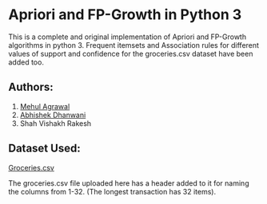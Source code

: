 # Apriori and FP-Growth in Python 3

This is a complete and original implementation of Apriori and FP-Growth algorithms in python 3. Frequent itemsets and Association rules for different values of support and confidence for the groceries.csv dataset have been added too.

## Authors:
1. [Mehul Agrawal](https://www.linkedin.com/in/mehul-agrawal/)
2. [Abhishek Dhanwani](https://www.linkedin.com/in/abhishek-dhanwani-93846b167/)
3. Shah Vishakh Rakesh

## Dataset Used:
[Groceries.csv](http://www.sci.csueastbay.edu/~esuess/classes/Statistics_6620/Presentations/ml13/groceries.csv)

The groceries.csv file uploaded here has a header added to it for naming the columns from 1-32. (The longest transaction has 32 items).
